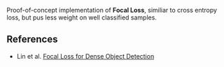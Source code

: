 Proof-of-concept implementation of **Focal Loss**, similiar to cross entropy loss, but pus less weight on well
classified samples.

## References
* Lin et al. [Focal Loss for Dense Object Detection](https://arxiv.org/abs/1708.02002)
